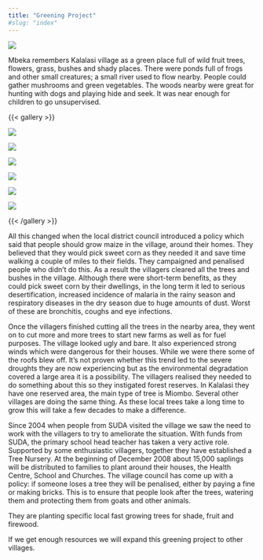 ```yaml
---
title: "Greening Project"
#slug: "index"
---
```


![](/wp-content/2008/11/PICT2362-940x198.jpg)

Mbeka remembers Kalalasi village as a green place full of wild fruit trees, flowers, grass, bushes and shady places. There were ponds full of frogs and other small creatures; a small river used to flow nearby. People could gather mushrooms and green vegetables. The woods nearby were great for hunting with dogs and playing hide and seek. It was near enough for children to go unsupervised.

{{< gallery >}}


[![](/wp-content/2008/11/PICT0296-150x150.jpg)](/projects/greening-project/minolta-digital-camera-19/)

[![](/wp-content/2008/11/PICT2234-150x150.jpg)](/projects/greening-project/minolta-digital-camera-20/)

[![](/wp-content/2008/11/PICT2242-150x150.jpg)](/projects/greening-project/minolta-digital-camera-21/)

[![](/wp-content/2008/11/PICT2305-150x150.jpg)](/projects/greening-project/minolta-digital-camera-22/)

[![](/wp-content/2008/11/PICT2306-150x150.jpg)](/projects/greening-project/minolta-digital-camera-23/)

[![](/wp-content/2008/11/PICT2362-150x150.jpg)](/projects/greening-project/minolta-digital-camera-24/)




{{< /gallery >}}

All this changed when the local district council introduced a policy which said that people should grow maize in the village, around their homes. They believed that they would pick sweet corn as they needed it and save time walking a couple of miles to their fields. They campaigned and penalised people who didn’t do this. As a result the villagers cleared all the trees and bushes in the village. Although there were short-term benefits, as they could pick sweet corn by their dwellings, in the long term it led to serious desertification, increased incidence of malaria in the rainy season and respiratory diseases in the dry season due to huge amounts of dust. Worst of these are bronchitis, coughs and eye infections.

Once the villagers finished cutting all the trees in the nearby area, they went on to cut more and more trees to start new farms as well as for fuel purposes. The village looked ugly and bare. It also experienced strong winds which were dangerous for their houses. While we were there some of the roofs blew off. It’s not proven whether this trend led to the severe droughts they are now experiencing but as the environmental degradation covered a large area it is a possibility. The villagers realised they needed to do something about this so they instigated forest reserves. In Kalalasi they have one reserved area, the main type of tree is Miombo. Several other villages are doing the same thing. As these local trees take a long time to grow this will take a few decades to make a difference.

Since 2004 when people from SUDA visited the village we saw the need to work with the villagers to try to ameliorate the situation. With funds from SUDA, the primary school head teacher has taken a very active role. Supported by some enthusiastic villagers, together they have established a Tree Nursery. At the beginning of December 2008 about 15,000 saplings will be distributed to families to plant around their houses, the Health Centre, School and Churches. The village council has come up with a policy: if someone loses a tree they will be penalised, either by paying a fine or making bricks. This is to ensure that people look after the trees, watering them and protecting them from goats and other animals.

They are planting specific local fast growing trees for shade, fruit and firewood.

If we get enough resources we will expand this greening project to other villages.